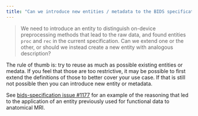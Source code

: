 ```yaml
---
title: "Can we introduce new entities / metadata to the BIDS specification?"
---
```


> We need to introduce an entity to distinguish on-device preprocessing methods
> that lead to the raw data, and found entities `proc` and `rec` in the current specification.
> Can we extend one or the other, or should we instead create a new entity with analogous description?

The rule of thumb is: try to reuse as much as possible existing entities or medata.
If you feel that those are too restrictive,
it may be possible to first extend the definitions of those to better cover your use case.
If that is still not possible then you can introduce new entity or metadata.

See [bids-specification issue #1177](https://github.com/bids-standard/bids-specification/issues/1177)
for an example of the reasoning that led to the application of an entity
previously used for functional data to anatomical MRI.
